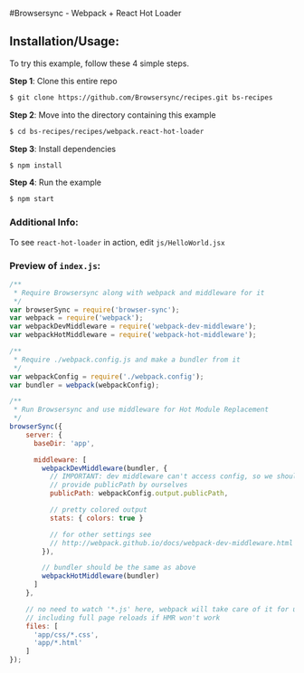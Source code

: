 #Browsersync - Webpack + React Hot Loader

## Installation/Usage:

To try this example, follow these 4 simple steps. 

**Step 1**: Clone this entire repo
```bash
$ git clone https://github.com/Browsersync/recipes.git bs-recipes
```

**Step 2**: Move into the directory containing this example
```bash
$ cd bs-recipes/recipes/webpack.react-hot-loader
```

**Step 3**: Install dependencies
```bash
$ npm install
```

**Step 4**: Run the example
```bash
$ npm start
```

### Additional Info:

To see `react-hot-loader` in action, edit `js/HelloWorld.jsx`


### Preview of `index.js`:
```js
/**
 * Require Browsersync along with webpack and middleware for it
 */
var browserSync = require('browser-sync');
var webpack = require('webpack');
var webpackDevMiddleware = require('webpack-dev-middleware');
var webpackHotMiddleware = require('webpack-hot-middleware');

/**
 * Require ./webpack.config.js and make a bundler from it
 */
var webpackConfig = require('./webpack.config');
var bundler = webpack(webpackConfig);

/**
 * Run Browsersync and use middleware for Hot Module Replacement
 */
browserSync({
    server: {
      baseDir: 'app',

      middleware: [
        webpackDevMiddleware(bundler, {
          // IMPORTANT: dev middleware can't access config, so we should
          // provide publicPath by ourselves
          publicPath: webpackConfig.output.publicPath,

          // pretty colored output
          stats: { colors: true }

          // for other settings see
          // http://webpack.github.io/docs/webpack-dev-middleware.html
        }),

        // bundler should be the same as above
        webpackHotMiddleware(bundler)
      ]
    },

    // no need to watch '*.js' here, webpack will take care of it for us,
    // including full page reloads if HMR won't work
    files: [
      'app/css/*.css',
      'app/*.html'
    ]
});

```

